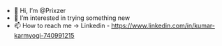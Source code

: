 - 👋 Hi, I’m @Prixzer
- 👀 I’m interested in trying something new
- 📫 How to reach me -> Linkedin - https://www.linkedin.com/in/kumar-karmyogi-740991215
<!---
Prixzer/Prixzer is a ✨ special ✨ repository because its `README.md` (this file) appears on your GitHub profile.
You can click the Preview link to take a look at your changes.
--->
